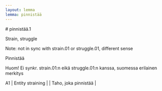 ```yaml
---
layout: lemma
lemma: pinnistää
---
```


<div class="sense">
# <span class="sensename">pinnistää.1</span>

<span class="description">Strain, struggle</span>

Note: not in sync with strain.01 or struggle.01, different sense

<span class="description">Pinnistää</span>

Huom! Ei synkr. strain.01:n eikä struggle.01:n kanssa, suomessa erilainen merkitys

A1 | Entity straining |   | Taho, joka pinnistää |  

</div>

